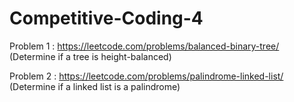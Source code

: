 # Competitive-Coding-4

Problem 1 : https://leetcode.com/problems/balanced-binary-tree/ (Determine if a tree is height-balanced)


Problem 2 : https://leetcode.com/problems/palindrome-linked-list/ (Determine if a linked list is a palindrome)
